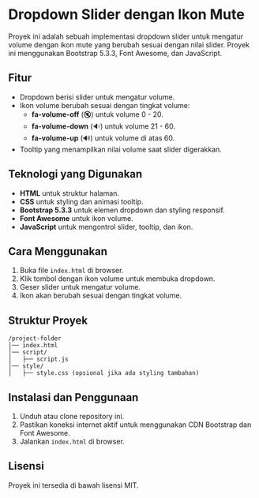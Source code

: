 # Dropdown Slider dengan Ikon Mute

Proyek ini adalah sebuah implementasi dropdown slider untuk mengatur volume dengan ikon mute yang berubah sesuai dengan nilai slider. Proyek ini menggunakan Bootstrap 5.3.3, Font Awesome, dan JavaScript.

## Fitur
- Dropdown berisi slider untuk mengatur volume.
- Ikon volume berubah sesuai dengan tingkat volume:
  - **fa-volume-off** (🔇) untuk volume 0 - 20.
  - **fa-volume-down** (🔉) untuk volume 21 - 60.
  - **fa-volume-up** (🔊) untuk volume di atas 60.
- Tooltip yang menampilkan nilai volume saat slider digerakkan.

## Teknologi yang Digunakan
- **HTML** untuk struktur halaman.
- **CSS** untuk styling dan animasi tooltip.
- **Bootstrap 5.3.3** untuk elemen dropdown dan styling responsif.
- **Font Awesome** untuk ikon volume.
- **JavaScript** untuk mengontrol slider, tooltip, dan ikon.

## Cara Menggunakan
1. Buka file `index.html` di browser.
2. Klik tombol dengan ikon volume untuk membuka dropdown.
3. Geser slider untuk mengatur volume.
4. Ikon akan berubah sesuai dengan tingkat volume.

## Struktur Proyek
```
/project-folder
│── index.html
│── script/
│   ├── script.js
│── style/
│   ├── style.css (opsional jika ada styling tambahan)
```

## Instalasi dan Penggunaan
1. Unduh atau clone repository ini.
2. Pastikan koneksi internet aktif untuk menggunakan CDN Bootstrap dan Font Awesome.
3. Jalankan `index.html` di browser.

## Lisensi
Proyek ini tersedia di bawah lisensi MIT.

